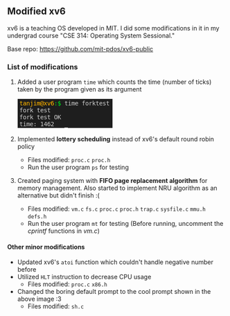 ## Modified xv6

xv6 is a teaching OS developed in MIT. I did some modifications in it in my undergrad course "CSE 314: Operating System Sessional."

Base repo: https://github.com/mit-pdos/xv6-public

### List of modifications
1. Added a user program `time` which counts the time (number of ticks) taken by the program given as its argument

    ![prompt](/images/time.png)
2. Implemented **lottery scheduling** instead of xv6's default round robin policy
    * Files modified: `proc.c` `proc.h`
    * Run the user program `ps` for testing
3. Created paging system with **FIFO page replacement algorithm** for memory management. Also started to implement NRU algorithm as an alternative but didn't finish :(
    * Files modified: `vm.c` `fs.c` `proc.c` `proc.h` `trap.c` `sysfile.c` `mmu.h` `defs.h`
    * Run the user program `mt` for testing (Before running, uncomment the *cprintf* functions in *vm.c*)
#### Other minor modifications
* Updated xv6's `atoi` function which couldn't handle negative number before
* Utilized `HLT` instruction to decrease CPU usage
    * Files modified: `proc.c` `x86.h`
* Changed the boring default prompt to the cool prompt shown in the above image :3
    * Files modified: `sh.c`

